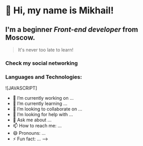 # 👋  Hi, my name is  **Mikhail**!

## I'm a beginner *Front-end developer* from Moscow.


> It's never too late to learn! <br/>
> 

### Check my social networking 

### Languages and Technologies:

![JAVASCRIPT]


- 🔭 I’m currently working on ...
- 🌱 I’m currently learning ...
- 👯 I’m looking to collaborate on ...
- 🤔 I’m looking for help with ...
- 💬 Ask me about ...
- 📫 How to reach me: ...
- 😄 Pronouns: ...
- ⚡ Fun fact: ...
-->
